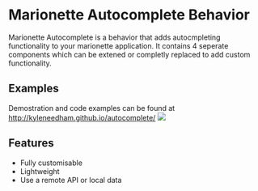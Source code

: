 # Marionette Autocomplete Behavior
Marionette Autocomplete is a behavior that adds autocmpleting functionality to your marionette application.
It contains 4 seperate components which can be extened or completly replaced to add custom functionality.

## Examples
Demostration and code examples can be found at http://kyleneedham.github.io/autocomplete/
<img src="http://i.imgur.com/P9blLuD.jpg" />

## Features
+ Fully customisable
+ Lightweight
+ Use a remote API or local data
